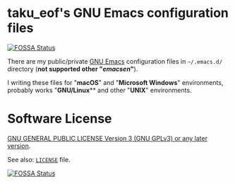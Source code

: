 # taku_eof's GNU Emacs configuration files

[![FOSSA Status](https://app.fossa.io/api/projects/git%2Bgithub.com%2Ftakueof%2F.emacs.d.svg?type=shield)](https://app.fossa.io/projects/git%2Bgithub.com%2Ftakueof%2F.emacs.d?ref=badge_shield)

There are my public/private [GNU Emacs](https://www.gnu.org/software/emacs/) configuration files in `~/.emacs.d/` directory (**not supported other "*emacsen*"**).

I writing these files for "**macOS**" and "**Microsoft Windows**" environments, probably works "**GNU/Linux**** and other "**UNIX**" environments.


# Software License

[GNU GENERAL PUBLIC LICENSE Version 3 (GNU GPLv3) or any later version](https://www.gnu.org/licenses/gpl-3.0).

See also: [`LICENSE`](/LICENSE) file.

[![FOSSA Status](https://app.fossa.io/api/projects/git%2Bgithub.com%2Ftakueof%2F.emacs.d.svg?type=large)](https://app.fossa.io/projects/git%2Bgithub.com%2Ftakueof%2F.emacs.d?ref=badge_large)
